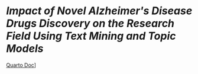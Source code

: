 # *Impact of Novel Alzheimer's Disease Drugs Discovery on the Research Field Using Text Mining and Topic Models*

[Quarto Doc]([(https://js3192.github.io/project/report.html)https://js3192.github.io/project/report.html)]
